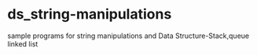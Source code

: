 # ds_string-manipulations


sample programs for string manipulations and Data Structure-Stack,queue linked list

